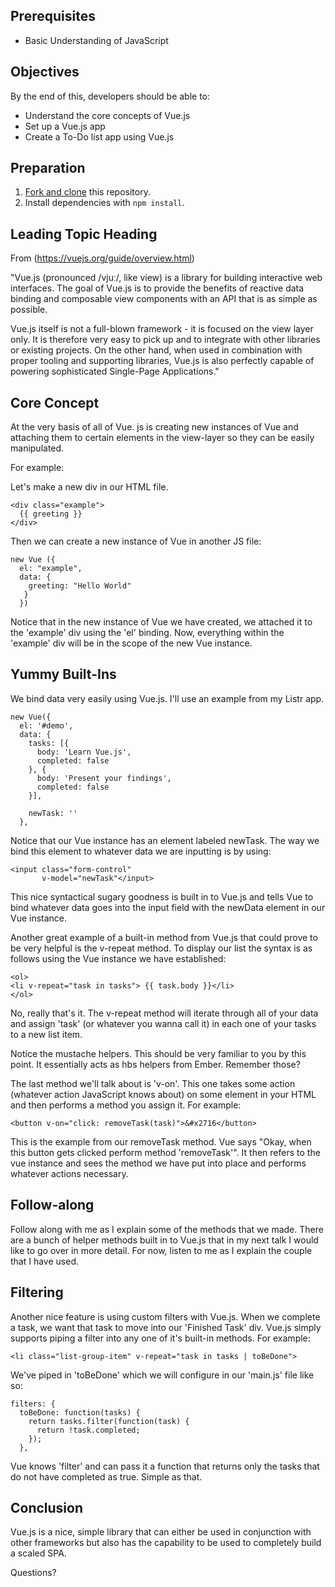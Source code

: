 ## Prerequisites

-   Basic Understanding of JavaScript

## Objectives

By the end of this, developers should be able to:

-   Understand the core concepts of Vue.js
-   Set up a Vue.js app
-   Create a To-Do list app using Vue.js

## Preparation

1.  [Fork and clone](https://github.com/ga-wdi-boston/meta/wiki/ForkAndClone)
    this repository.
2.  Install dependencies with `npm install`.


## Leading Topic Heading

From (https://vuejs.org/guide/overview.html)

"Vue.js (pronounced /vjuː/, like view) is a library for building interactive web interfaces. The goal of Vue.js is to provide the benefits of reactive data binding and composable view components with an API that is as simple as possible.

Vue.js itself is not a full-blown framework - it is focused on the view layer only. It is therefore very easy to pick up and to integrate with other libraries or existing projects. On the other hand, when used in combination with proper tooling and supporting libraries, Vue.js is also perfectly capable of powering sophisticated Single-Page Applications."

## Core Concept

At the very basis of all of Vue. js is creating new instances of Vue and attaching them to certain elements in the view-layer so they can be easily manipulated.

For example:

Let's make a new div in our HTML file.

```
<div class="example">
  {{ greeting }}
</div>
```

Then we can create a new instance of Vue in another JS file:

```
new Vue ({
  el: "example",
  data: {
    greeting: "Hello World"
   }
  })
```

  Notice that in the new instance of Vue we have created, we attached it to the 'example' div using the 'el' binding. Now, everything within the 'example' div will be in the scope of the new Vue instance.

  ## Yummy Built-Ins

  We bind data very easily using Vue.js. I'll use an example from my Listr app.

```
new Vue({
  el: '#demo',
  data: {
    tasks: [{
      body: 'Learn Vue.js',
      completed: false
    }, {
      body: 'Present your findings',
      completed: false
    }],

    newTask: ''
  },
```

Notice that our Vue instance has an element labeled newTask. The way we bind this element to whatever data we are inputting is by using:

```
<input class="form-control"
       v-model="newTask"</input>
```

This nice syntactical sugary goodness is built in to Vue.js and tells Vue to bind whatever data goes into the input field with the newData element in our Vue instance.

Another great example of a built-in method from Vue.js that could prove to be very helpful is the v-repeat method. To display our list the syntax is as follows using the Vue instance we have established:

```
<ol>
<li v-repeat="task in tasks"> {{ task.body }}</li>
</ol>
```

No, really that's it. The v-repeat method will iterate through all of your data and assign 'task' (or whatever you wanna call it) in each one of your tasks to a new list item.

Notice the mustache helpers. This should be very familiar to you by this point. It essentially acts as hbs helpers from Ember. Remember those?

The last method we'll talk about is 'v-on'. This one takes some action (whatever action JavaScript knows about) on some element in your HTML and then performs a method you assign it. For example:

```
<button v-on="click: removeTask(task)">&#x2716</button>
```

This is the example from our removeTask method. Vue says "Okay, when this button gets clicked perform method 'removeTask'". It then refers to the vue instance and sees the method we have put into place and performs whatever actions necessary.

## Follow-along

Follow along with me as I explain some of the methods that we made. There are a bunch of helper methods built in to Vue.js that in my next talk I would like to go over in more detail. For now, listen to me as I explain the couple that I have used.

## Filtering

Another nice feature is using custom filters with Vue.js. When we complete a task, we want that task to move into our 'Finished Task' div. Vue.js simply supports piping a filter into any one of it's built-in methods. For example:

```
<li class="list-group-item" v-repeat="task in tasks | toBeDone">
```

We've piped in 'toBeDone' which we will configure in our 'main.js' file like so:

```
filters: {
  toBeDone: function(tasks) {
    return tasks.filter(function(task) {
      return !task.completed;
    });
  },
```

Vue knows 'filter' and can pass it a function that returns only the tasks that do not have completed as true. Simple as that.

## Conclusion

Vue.js is a nice, simple library that can either be used in conjunction with other frameworks but also has the capability to be used to completely build a scaled SPA.

Questions?
